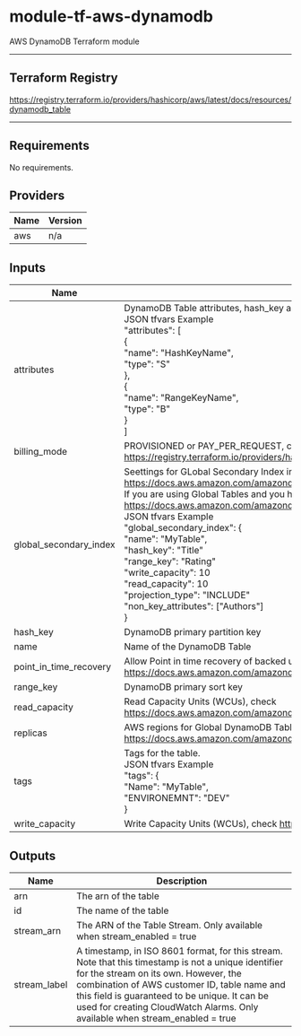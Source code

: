 # module-tf-aws-dynamodb
AWS DynamoDB Terraform module

----

## Terraform Registry
https://registry.terraform.io/providers/hashicorp/aws/latest/docs/resources/dynamodb_table

----

## Requirements

No requirements.

## Providers

| Name | Version |
|------|---------|
| aws | n/a |

## Inputs

| Name | Description | Type | Default | Required |
|------|-------------|------|---------|:--------:|
| attributes | DynamoDB Table attributes, hash\_key and sort\_key (if given) should be defined here.<br>    JSON tfvars Example<br>    "attributes": [<br>        {<br>            "name": "HashKeyName",<br>            "type": "S"<br>        },<br>        {<br>            "name": "RangeKeyName",<br>            "type": "B"<br>        }<br>    ] | `list(map(string))` | n/a | yes |
| billing\_mode | PROVISIONED or PAY\_PER\_REQUEST, check https://registry.terraform.io/providers/hashicorp/aws/latest/docs/resources/dynamodb_table | `string` | n/a | yes |
| global\_secondary\_index | Seettings for GLobal Secondary Index in the create DynamoDB Table(s), check https://docs.aws.amazon.com/amazondynamodb/latest/developerguide/GSI.html<br>    If you are using Global Tables and you have defined replicas variable, check https://docs.aws.amazon.com/amazondynamodb/latest/developerguide/globaltables_reqs_bestpractices.html<br>    JSON tfvars Example<br>    "global\_secondary\_index": {<br>        "name": "MyTable",<br>        "hash\_key": "Title"<br>        "range\_key": "Rating"<br>        "write\_capacity": 10<br>        "read\_capacity": 10<br>        "projection\_type": "INCLUDE"<br>        "non\_key\_attributes": ["Authors"] <br>    } | `map(any)` | `{}` | no |
| hash\_key | DynamoDB primary partition key | `string` | n/a | yes |
| name | Name of the DynamoDB Table | `string` | n/a | yes |
| point\_in\_time\_recovery | Allow Point in time recovery of backed up table, check https://docs.aws.amazon.com/amazondynamodb/latest/developerguide/PointInTimeRecovery.html | `bool` | `false` | no |
| range\_key | DynamoDB primary sort key | `string` | `null` | no |
| read\_capacity | Read Capacity Units (WCUs), check https://docs.aws.amazon.com/amazondynamodb/latest/developerguide/ProvisionedThroughput.html | `number` | `null` | no |
| replicas | AWS regions for Global DynamoDB Tables V2, check https://docs.aws.amazon.com/amazondynamodb/latest/developerguide/globaltables.V2.html | `list(string)` | `[]` | no |
| tags | Tags for the table.<br>    JSON tfvars Example<br>    "tags": {<br>        "Name": "MyTable",<br>        "ENVIRONEMNT": "DEV"<br>    } | `map(string)` | `{}` | no |
| write\_capacity | Write Capacity Units (WCUs), check https://calculator.aws/#/createCalculator/amazonDynamoDB | `number` | `null` | no |

## Outputs

| Name | Description |
|------|-------------|
| arn | The arn of the table |
| id | The name of the table |
| stream\_arn | The ARN of the Table Stream. Only available when stream\_enabled = true |
| stream\_label | A timestamp, in ISO 8601 format, for this stream. Note that this timestamp is not a unique identifier for the stream on its own. However, the combination of AWS customer ID, table name and this field is guaranteed to be unique. It can be used for creating CloudWatch Alarms. Only available when stream\_enabled = true |
